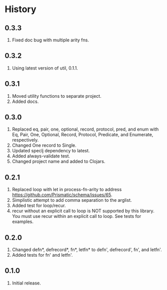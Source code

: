 # History

## 0.3.3

1. Fixed doc bug with multiple arity fns.

## 0.3.2

1. Using latest version of util, 0.1.1.

## 0.3.1

1. Moved utility functions to separate project.
2. Added docs.

## 0.3.0

1. Replaced eq, pair, one, optional, record, protocol, pred, and enum with Eq, Pair, One, Optional, Record, Protocol, Predicate, and Enumerate, respectively.
2. Changed One record to Single.
3. Updated speclj dependency to latest.
4. Added always-validate test.
5. Changed project name and added to Clojars.

## 0.2.1

1. Replaced loop with let in process-fn-arity to address https://github.com/Prismatic/schema/issues/65.
2. Simplistic attempt to add comma separation to the arglist.
3. Added test for loop/recur.
4. recur without an explicit call to loop is NOT supported by this library.  You must use recur within an explicit call to loop.  See tests for examples.

## 0.2.0

1. Changed defn*, defrecord*, fn*, letfn* to defn', defrecord', fn', and letfn'.
2. Added tests for fn' and letfn'.

## 0.1.0

1. Initial release.
